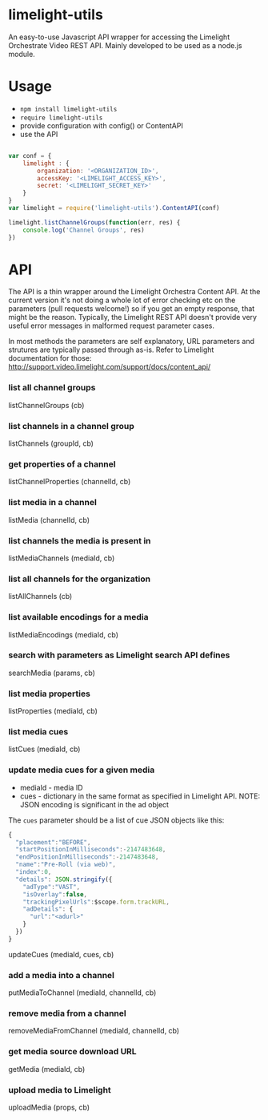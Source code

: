 # limelight-utils
An easy-to-use Javascript API wrapper for accessing the Limelight Orchestrate Video REST API. 
Mainly developed to be used as a node.js module.

# Usage

- `npm install limelight-utils`
- `require limelight-utils`
- provide configuration with config() or ContentAPI
- use the API

```javascript

var conf = {
	limelight : {
		organization: '<ORGANIZATION_ID>',
		accessKey: '<LIMELIGHT_ACCESS_KEY>',
		secret: '<LIMELIGHT_SECRET_KEY>'
	}
}
var limelight = require('limelight-utils').ContentAPI(conf)

limelight.listChannelGroups(function(err, res) {
	console.log('Channel Groups', res)
})
```

# API
The API is a thin wrapper around the Limelight Orchestra Content API. At the current version 
it's not doing a whole lot of error checking etc on the parameters (pull requests welcome!) 
so if you get an empty response, that might be the reason. Typically, the Limelight REST API doesn't 
provide very useful error messages in malformed request parameter cases.

In most methods the parameters are self explanatory, URL parameters and strutures are typically 
passed through as-is. Refer to Limelight documentation for those: http://support.video.limelight.com/support/docs/content_api/

### list all channel groups
listChannelGroups (cb)

### list channels in a channel group
listChannels (groupId, cb) 

### get properties of a channel
listChannelProperties (channelId, cb)

### list media in a channel
listMedia (channelId, cb) 

### list channels the media is present in
listMediaChannels (mediaId, cb)

### list all channels for the organization
listAllChannels (cb)

### list available encodings for a media 
listMediaEncodings (mediaId, cb)

### search with parameters as Limelight search API defines
searchMedia (params, cb)

### list media properties
listProperties (mediaId, cb) 

### list media cues
listCues (mediaId, cb) 

### update media cues for a given media
- mediaId - media ID
- cues - dictionary in the same format as specified in Limelight API. NOTE: JSON encoding is significant in the ad object

The `cues` parameter should be a list of cue JSON objects like this:
```javascript
{
  "placement":"BEFORE",
  "startPositionInMilliseconds":-2147483648,
  "endPositionInMilliseconds":-2147483648,
  "name":"Pre-Roll (via web)",
  "index":0,
  "details": JSON.stringify({
    "adType":"VAST",
    "isOverlay":false,
    "trackingPixelUrls":$scope.form.trackURL,
    "adDetails": {
      "url":"<adurl>"
  	}
  })          
}
```

updateCues (mediaId, cues, cb) 

### add a media into a channel
putMediaToChannel (mediaId, channelId, cb)

### remove media from a channel
removeMediaFromChannel (mediaId, channelId, cb)

### get media source download URL
getMedia (mediaId, cb) 

### upload media to Limelight
uploadMedia (props, cb) 

